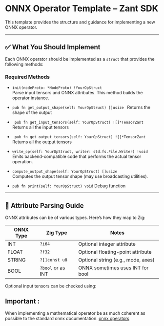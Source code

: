 # ONNX Operator Template – Zant SDK

This template provides the structure and guidance for implementing a new ONNX operator.

---

## ✅ What You Should Implement

Each ONNX operator should be implemented as a `struct` that provides the following methods:

### Required Methods

- `init(nodeProto: *NodeProto) !YourOpStruct`  
  Parse input tensors and ONNX attributes. This method builds the operator instance.

- `pub fn get_output_shape(self: YourOpStruct) []usize `
  Returns the shape of the output

- ` pub fn get_input_tensors(self: YourOpStruct) ![]*TensorZant`
  Returns all the input tensors

- ` pub fn get_output_tensors(self: YourOpStruct) ![]*TensorZant`
  Returns all the output tensors
       
- `write_op(self: YourOpStruct, writer: std.fs.File.Writer) !void`  
  Emits backend-compatible code that performs the actual tensor operation.

- `compute_output_shape(self: YourOpStruct) []usize`  
  Computes the output tensor shape (may use broadcasting utilities).

- `pub fn print(self: YourOpStruct) void`
  Debug function

---

## 🧠 Attribute Parsing Guide

ONNX attributes can be of various types. Here’s how they map to Zig:

| ONNX Type | Zig Type     | Notes                                  |
|-----------|--------------|----------------------------------------|
| INT       | `?i64`       | Optional integer attribute             |
| FLOAT     | `?f32`       | Optional floating-point attribute      |
| STRING    | `?[]const u8`| Optional string (e.g., mode, axes)     |
| BOOL      | `?bool` or as INT | ONNX sometimes uses INT for bool |

Optional input tensors can be checked using:

## Important :
When implementing a mathematical operator be as much coherent as possible to the standard onnx documentation: [onnx operators](https://onnx.ai/onnx/operators/)




